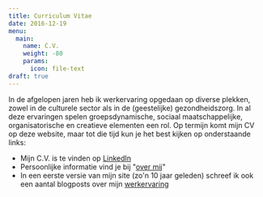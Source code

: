 ```yaml
---
title: Curriculum Vitae
date: 2016-12-19
menu:
  main:
    name: C.V.
    weight: -80
    params:
      icon: file-text
draft: true
---
```

In de afgelopen jaren heb ik werkervaring opgedaan op diverse plekken, zowel in de culturele sector als in de (geestelijke) gezondheidszorg.  In al deze ervaringen spelen groepsdynamische, sociaal maatschappelijke, organisatorische en creatieve elementen een rol. Op termijn komt mijn CV op deze website, maar tot die tijd kun je het best kijken op onderstaande links:

- Mijn C.V. is te vinden op [LinkedIn](https://www.linkedin.com/in/stijnbiemans/) 
- Persoonlijke informatie vind je bij "[over mij](/over-mij/)"
- In een eerste versie van mijn site (zo'n 10 jaar geleden) schreef ik ook een aantal blogposts over mijn [werkervaring](/categories/werkervaring/)
